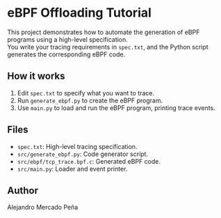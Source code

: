 # eBPF Offloading Tutorial

This project demonstrates how to automate the generation of eBPF programs using a high-level specification.  
You write your tracing requirements in `spec.txt`, and the Python script generates the corresponding eBPF code.

## How it works

1. Edit `spec.txt` to specify what you want to trace.
2. Run `generate_ebpf.py` to create the eBPF program.
3. Use `main.py` to load and run the eBPF program, printing trace events.

## Files

- `spec.txt`: High-level tracing specification.
- `src/generate_ebpf.py`: Code generator script.
- `src/ebpf/tcp_trace.bpf.c`: Generated eBPF code.
- `src/main.py`: Loader and event printer.

## Author
Alejandro Mercado Peña